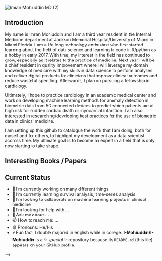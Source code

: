 ![Imran Mohiuddin MD (2)](https://user-images.githubusercontent.com/74197080/142275552-af4c3077-515b-449c-bcc4-98a76586fdec.png)

 ## Introduction
 
 
 My name is Imran Mohiuddin and I am a third year resident in the Internal Medicine department at Jackson Memorial Hospital/University of Miami in Miami Florida.  I am a life long technology enthusiast who first started learning about the field of data science and learning to code in R/python as a hobby in early 2017.  With time, my interest in the field has continued to grow, especially as it relates to the practice of medicine. Next year I will be a chief resident in quality improvement where I will  leverage my domain knowledge of medicine with my skills in data science to perform analyses and deliver digital products for clinicians that improve clinical outcomes and reduce wasteful spending. Afterwards, I plan on pursuing a fellowship in cardiology. 

 
Ultimately, I hope to practice cardiology in an academic medical center and work on developing machine learning methods for anomaly detection in biometric data from 5G connected devices to predict which patients are at high risk for sudden cardiac death or myocardial infarction.  I am also interested in researching/developing best practices for the use of biometric data in clinical medicine. 
 
 
 
I am setting up this github to catalogue the work that I am doing, both for myself and for others, to highlight my development as a data scientist accross time. My ultimate goal is to become an expert in a field that is only now starting to take shape.     
## Interesting Books / Papers
 
 

## Current Status 
- 🔭 I’m currently working on many different things
- 🌱 I’m currently learning survival analysis, time-series analysis 
- 👯 I’m looking to collaborate on machine learning projects in clinical medicine
- 🤔 I’m looking for help with ...
- 💬 Ask me about ...
- 📫 How to reach me: ...
- 😄 Pronouns: He/His
- ⚡ Fun fact: I double majored in english while in college.
**I-Mohiuddin/I-Mohiuddin** is a ✨ _special_ ✨ repository because its `README.md` (this file) appears on your GitHub profile.

-->

